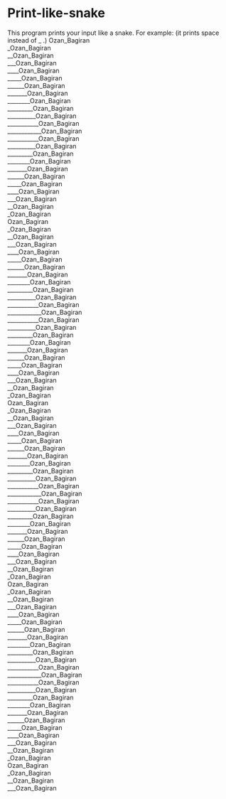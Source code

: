 # Print-like-snake
This program prints your input like a snake.
For example:
(it prints space instead of _ .)
Ozan_Bagiran  
_Ozan_Bagiran  
__Ozan_Bagiran  
___Ozan_Bagiran  
____Ozan_Bagiran  
_____Ozan_Bagiran  
______Ozan_Bagiran  
_______Ozan_Bagiran  
________Ozan_Bagiran  
_________Ozan_Bagiran  
__________Ozan_Bagiran  
___________Ozan_Bagiran  
____________Ozan_Bagiran  
___________Ozan_Bagiran  
__________Ozan_Bagiran  
_________Ozan_Bagiran  
________Ozan_Bagiran  
_______Ozan_Bagiran  
______Ozan_Bagiran  
_____Ozan_Bagiran  
____Ozan_Bagiran  
___Ozan_Bagiran  
__Ozan_Bagiran  
_Ozan_Bagiran  
Ozan_Bagiran  
_Ozan_Bagiran  
__Ozan_Bagiran  
___Ozan_Bagiran  
____Ozan_Bagiran  
_____Ozan_Bagiran  
______Ozan_Bagiran  
_______Ozan_Bagiran  
________Ozan_Bagiran  
_________Ozan_Bagiran  
__________Ozan_Bagiran  
___________Ozan_Bagiran  
____________Ozan_Bagiran  
___________Ozan_Bagiran  
__________Ozan_Bagiran  
_________Ozan_Bagiran  
________Ozan_Bagiran  
_______Ozan_Bagiran  
______Ozan_Bagiran  
_____Ozan_Bagiran  
____Ozan_Bagiran  
___Ozan_Bagiran  
__Ozan_Bagiran  
_Ozan_Bagiran  
Ozan_Bagiran  
_Ozan_Bagiran  
__Ozan_Bagiran  
___Ozan_Bagiran  
____Ozan_Bagiran  
_____Ozan_Bagiran  
______Ozan_Bagiran  
_______Ozan_Bagiran  
________Ozan_Bagiran  
_________Ozan_Bagiran  
__________Ozan_Bagiran  
___________Ozan_Bagiran  
____________Ozan_Bagiran  
___________Ozan_Bagiran  
__________Ozan_Bagiran  
_________Ozan_Bagiran  
________Ozan_Bagiran  
_______Ozan_Bagiran  
______Ozan_Bagiran  
_____Ozan_Bagiran  
____Ozan_Bagiran  
___Ozan_Bagiran  
__Ozan_Bagiran  
_Ozan_Bagiran  
Ozan_Bagiran  
_Ozan_Bagiran  
__Ozan_Bagiran  
___Ozan_Bagiran  
____Ozan_Bagiran  
_____Ozan_Bagiran  
______Ozan_Bagiran  
_______Ozan_Bagiran  
________Ozan_Bagiran  
_________Ozan_Bagiran  
__________Ozan_Bagiran  
___________Ozan_Bagiran  
____________Ozan_Bagiran  
___________Ozan_Bagiran  
__________Ozan_Bagiran  
_________Ozan_Bagiran  
________Ozan_Bagiran  
_______Ozan_Bagiran  
______Ozan_Bagiran  
_____Ozan_Bagiran  
____Ozan_Bagiran  
___Ozan_Bagiran  
__Ozan_Bagiran  
_Ozan_Bagiran  
Ozan_Bagiran  
_Ozan_Bagiran  
__Ozan_Bagiran  
___Ozan_Bagiran  
